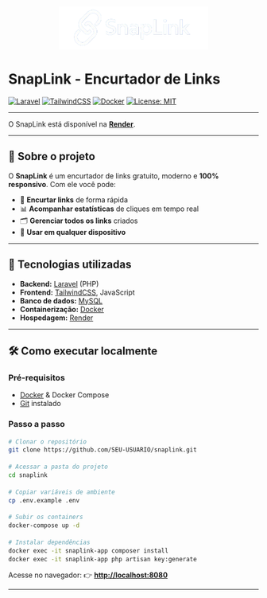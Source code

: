 <p align="center">
  <img src="public/images/logo.png" alt="Logo SnapLink" width="300"/>
</p>



# **SnapLink - Encurtador de Links**

[![Laravel](https://img.shields.io/badge/Laravel-10.x-red?logo=laravel)](https://laravel.com/)
[![TailwindCSS](https://img.shields.io/badge/TailwindCSS-3.x-06B6D4?logo=tailwindcss)](https://tailwindcss.com/)
[![Docker](https://img.shields.io/badge/Docker-20.x-2496ED?logo=docker)](https://www.docker.com/)
[![License: MIT](https://img.shields.io/badge/License-MIT-yellow.svg)](LICENSE)

---

O SnapLink está disponível na **[Render]([https://render.com/](https://snaplink-vkvv.onrender.com/))**.

---


## **📖 Sobre o projeto**

O **SnapLink** é um encurtador de links gratuito, moderno e **100% responsivo**.
Com ele você pode:

* 🔗 **Encurtar links** de forma rápida
* 📊 **Acompanhar estatísticas** de cliques em tempo real
* 🗂 **Gerenciar todos os links** criados
* 📱 **Usar em qualquer dispositivo**

---

## **🚀 Tecnologias utilizadas**

* **Backend:** [Laravel](https://laravel.com/) (PHP)
* **Frontend:** [TailwindCSS](https://tailwindcss.com/), JavaScript
* **Banco de dados:** [MySQL](https://www.mysql.com/)
* **Containerização:** [Docker](https://www.docker.com/)
* **Hospedagem:** [Render](https://render.com/)

---

## **🛠 Como executar localmente**

### **Pré-requisitos**

* [Docker](https://www.docker.com/) & Docker Compose
* [Git](https://git-scm.com/) instalado

### **Passo a passo**

```bash
# Clonar o repositório
git clone https://github.com/SEU-USUARIO/snaplink.git

# Acessar a pasta do projeto
cd snaplink

# Copiar variáveis de ambiente
cp .env.example .env

# Subir os containers
docker-compose up -d

# Instalar dependências
docker exec -it snaplink-app composer install
docker exec -it snaplink-app php artisan key:generate
```

Acesse no navegador:
👉 **[http://localhost:8080](http://localhost:8080)**

---
